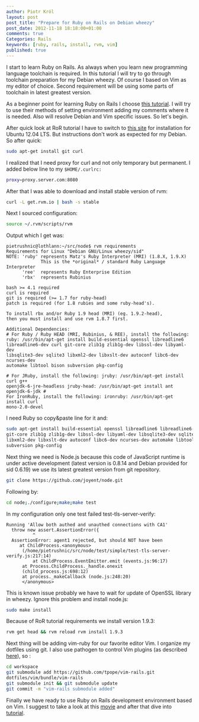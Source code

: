 ```yaml
---
author: Piotr Król
layout: post
post_title: "Prepare for Ruby on Rails on Debian wheezy"
post_date: 2012-11-18 18:18:00+01:00
comments: true
Categories: Rails
keywords: [ruby, rails, install, rvm, vim]
published: true
---
```


I start to learn Ruby on Rails. As always when you learn new programming 
language toolchain is required. In this tutorial I will try to go through 
toolchain preparation for my Debian wheezy. Of course I based on Vim as my 
editor of choice. Second requirement will be using some parts of toolchain in 
latest greatest version.  

As a beginner point for learning Ruby on Rails I choose [this tutorial](http://ruby.railstutorial.org/ruby-on-rails-tutorial-book).
I will try to use their methods of setting environment adding my comments where 
it is needed. Also will resolve Debian and Vim specific issues. So let's begin.

After quick look at RoR tutorial I have to switch to [this site](http://blog.sudobits.com/2012/05/02/how-to-install-ruby-on-rails-in-ubuntu-12-04-lts/) 
for installation for Ubuntu 12.04 LTS. But instructions don't work as expected 
for my Debian. So after quick:

```bash
sudo apt-get install git curl
```
I realized that I need proxy for curl and not only temporary but permanent. I
added below line to my `$HOME/.curlrc:`

```bash
proxy=proxy.server.com:8080
```

After that I was able to download and install stable version of rvm:

```bash
curl -L get.rvm.io | bash -s stable
```

Next I sourced configuration:

```bash
source ~/.rvm/scripts/rvm
```

Output which I get was:
```
pietrushnic@lothlann:~/src/node$ rvm requirements
Requirements for Linux "Debian GNU/Linux wheezy/sid"
NOTE: 'ruby' represents Matz's Ruby Interpreter (MRI) (1.8.X, 1.9.X)
             This is the *original* / standard Ruby Language Interpreter
      'ree'  represents Ruby Enterprise Edition
      'rbx'  represents Rubinius

bash >= 4.1 required
curl is required
git is required (>= 1.7 for ruby-head)
patch is required (for 1.8 rubies and some ruby-head's).

To install rbx and/or Ruby 1.9 head (MRI) (eg. 1.9.2-head),
then you must install and use rvm 1.8.7 first.

Additional Dependencies:
# For Ruby / Ruby HEAD (MRI, Rubinius, & REE), install the following:
ruby: /usr/bin/apt-get install build-essential openssl libreadline6 
libreadline6-dev curl git-core zlib1g zlib1g-dev libssl-dev libyaml-dev 
libsqlite3-dev sqlite3 libxml2-dev libxslt-dev autoconf libc6-dev ncurses-dev 
automake libtool bison subversion pkg-config

# For JRuby, install the following: jruby: /usr/bin/apt-get install curl g++ 
openjdk-6-jre-headless jruby-head: /usr/bin/apt-get install ant openjdk-6-jdk # 
For IronRuby, install the following: ironruby: /usr/bin/apt-get install curl 
mono-2.0-devel
```

I need Ruby so copy&paste line for it and:

```bash
sudo apt-get install build-essential openssl libreadline6 libreadline6-dev curl 
git-core zlib1g zlib1g-dev libssl-dev libyaml-dev libsqlite3-dev sqlite3 
libxml2-dev libxslt-dev autoconf libc6-dev ncurses-dev automake libtool bison 
subversion pkg-config
```

Next thing we need is Node.js because this code of JavaScript runtime is under 
active development (latest version is 0.8.14 and Debian provided for sid 0.6.19) 
we use its latest greatest version from git repository.  

```bash
git clone https://github.com/joyent/node.git
```
Following by: 
```bash
cd node;./configure;make;make test
```
In my configuration only one test failed test-tls-server-verify:
```
Running 'Allow both authed and unauthed connections with CA1'
  throw new assert.AssertionError({
          ^
  AssertionError: agent1 rejected, but should NOT have been
     at ChildProcess.<anonymous> 
      (/home/pietrushnic/src/node/test/simple/test-tls-server-verify.js:217:14)
          at ChildProcess.EventEmitter.emit (events.js:96:17)
      at Process.ChildProcess._handle.onexit 
      (child_process.js:698:12)
      at process._makeCallback (node.js:248:20)
      </anonymous>
```


This is known issue probably we have to wait for update of OpenSSL library in 
wheezy. Ignore this problem and install node.js:  
```bash
sudo make install
```
Because of RoR tutorial requirements we install version 1.9.3:  

```bash
rvm get head && rvm reload rvm install 1.9.3
```

Next thing will be adding vim-ruby for our favorite editor Vim. I organize my 
dotfiles using git. I also use pathogen to control Vim plugins (as described 
[here](http://pietrushnic.blogspot.com/2012/02/improve-productivity-by-tracking-work_20.html)), 
so :  

```bash
cd workspace
git submodule add https://github.com/tpope/vim-rails.git 
dotfiles/vim/bundle/vim-rails
git submodule init && git submodule update
git commit -m "vim-rails submodule added"
```

Finally we have ready to use Ruby on Rails development environment based on Vim. 
I suggest to take a look at this 
[movie](https://www.youtube.com/watch?v=30P8DSNOZuU) and after that dive into  
[tutorial](http://ruby.railstutorial.org/).
